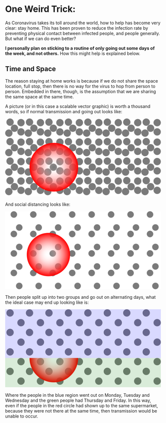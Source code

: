 # One Weird Trick:

As Coronavirus takes its toll around the world, how to help has become very
clear: stay home. This has been proven to reduce the infection rate by
preventing physical contact between infected people, and people generally. But
what if we can do even better?

**I personally plan on sticking to a routine of only going out some days of the
week, and not others.** How this might help is explained below.

## Time and Space

The reason staying at home works is because if we do not share the space
location, full stop, then there is no way for the virus to hop from person to
person. Embedded in there, though, is the assumption that we are sharing the
same space at the same time.

A picture (or in this case a scalable vector graphic) is worth a thousand words,
so if normal transmission and going out looks like:

![normal transmission](/assets/images/normal_population.svg)

And social distancing looks like:

![distanced transmission](/assets/images/distanced_population.svg)

Then people split up into two groups and go out on alternating days, what the
ideal case may end up looking like is:

![time distanced transmission](/assets/images/time_distanced_population.svg)

Where the people in the blue region went out on Monday, Tuesday and Wednesday
and the green people had Thursday and Friday. In this way, even if the people
in the red circle had shown up to the same supermarket, because they were not
there at the same time, then transmission would be unable to occur.
